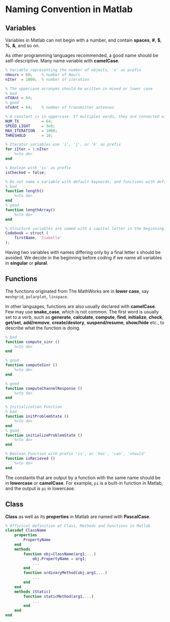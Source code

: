 # Naming Convention in Matlab

## Variables

Variables in Matlab can not begin with a number, and contain **spaces**, **#**, **$**, **%**, **&**, and so on.

As other programming languages recommended, a good name should be self-descriptive. Many name variable with **camelCase**.

```matlab
% Variable representing the number of objects, 'n' as prefix
nHours = 60;    % number of Hours
nIter  = 1000;  % number of iteration

% The uppercase acronyms should be written in mixed or lower case
% bad
nTXAnt = 64;
% good
nTxAnt = 64;    % number of transmitter antennas

% A constant is in uppercase. If multiples words, they are connected with underscore.
NUM_TX          = 64;
SPEED_LIGHT     = 3e8;
MAX_ITERATION   = 1000;
THRESHOLD       = 10;

% Iterator variables use 'i', 'j', or 'k' as prefix
for iIter = 1:nIter
    %<to do>
end

% Boolean with 'is' as prefix
isChecked = false;

% Do not name a variable with default keywords, and functions with default functions
% bad
function length()
    %<to do>
end
% good
function lengthArray()
    %<to do>
end

% Structure variables are named with a capital letter in the beginning. The variables inside the structure follow the naming convention of normal variable
Codebook = struct (
    firstName, 'Isabelle'
);
```

Having two variables with names differing only by a final letter s
should be avoided. We decide in the beginning before coding if we name all variables in **singular** or **plural**.

## Functions

The functions originated from The MathWorks are in **lower case**, say `meshgrid`, `polarplot`, `linspace`.

In other languages, functions are also usually declared with **camelCase**. Few may use **snake_case**, which is not common. The first word is usually set to a verb, such as **generate**, **calculate**, **compute**, **find**, **initialize**, **check**, **get/set**, **add/remove**, **create/destory**, **suspend/resume**, **show/hide** etc., to describe what the function is doing.

```matlab
% bad
function compute_sinr ()
    %<to do>
end

% good
function computeSinr ()
    %<to do>
end

% good 
function computeChannelResponse ()
    %<to do>
end

% Initialization Function
% bad
function initProblemState ()
    %<to do>
end
% good
function initializeProblemState ()
    %<to do>
end

% Boolean Function with prefix 'is', or 'has', 'can', 'should'
function isRecieved ()
    %<to do>
end
```

The constants that are output by a function with the same name should be in **lowercase** or **camelCase**. For example, `pi` is a built-in function in Matlab, and the output is `pi` in lowercase.

## Class

**Class** as well as its **properties** in Matlab are named with **PascalCase**.

```matlab
% Officical Definition of Class, Methods and Functions in Matlab
classdef ClassName
    properties
        PropertyName
    end
    methods
        function obj=ClassName(arg1,...)
            obj.PropertyName = arg1;
            ...
        end
        function ordinaryMethod(obj,arg1,...)
            ...
        end
    end
    methods (Static)
        function staticMethod(arg1,...)
            ...
        end
    end
end
```